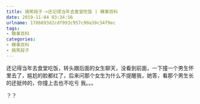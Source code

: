 ```yaml
---
title: 搞笑段子->还记得当年去食堂吃饭 | 糗事百科
date: 2019-11-04 03:34:56
urlname: 1786893d2cdf993c957c99a39c34f9ec
tags: 
- 糗事百科
categories:
- 糗事百科
- 搞笑段子
---
```

还记得当年去食堂吃饭，转头跟后面的女生聊天，没看到前面，一下撞一个男生怀里去了，尴尬的脸都红了，后来问那个女生为什么不提醒我，她答，看那个男生长的还挺帅的，你撞上去也不吃亏   我。。。

？？


